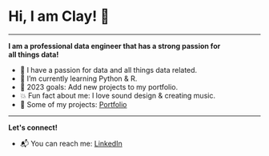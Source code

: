 **<h1>Hi, I am Clay! <span class="wave">👋</span></h1>**

______________

**I am a professional data engineer that has a strong passion for <br>
all things data!**

- :test_tube: I have a passion for data and all things data related.
- 🌱 I’m currently learning Python & R.
- 📗 2023 goals: Add new projects to my portfolio.
- 💥 Fun fact about me: I love sound design & creating music. 
- 💼 Some of my projects: <a href="https://github.com/claydoers/Portfolio">Portfolio</a>

_______________

**Let's connect!**
- 📬 You can reach me: <a href="https://www.linkedin.com/in/clay-doerschlag-674540124/">LinkedIn</a>

<!---
claydoers/claydoers is a ✨ special ✨ repository because its `README.md` (this file) appears on your GitHub profile.
You can click the Preview link to take a look at your changes.
--->
